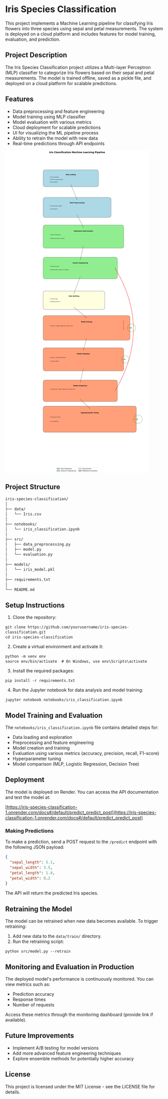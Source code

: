 # Iris Species Classification

This project implements a Machine Learning pipeline for classifying Iris flowers into three species using sepal and petal measurements. The system is deployed on a cloud platform and includes features for model training, evaluation, and prediction.

## Project Description

The Iris Species Classification project utilizes a Multi-layer Perceptron (MLP) classifier to categorize Iris flowers based on their sepal and petal measurements. The model is trained offline, saved as a pickle file, and deployed on a cloud platform for scalable predictions.

## Features

- Data preprocessing and feature engineering
- Model training using MLP classifier
- Model evaluation with various metrics
- Cloud deployment for scalable predictions
- UI for visualizing the ML pipeline process
- Ability to retrain the model with new data
- Real-time predictions through API endpoints

![alt text](download.png)

## Project Structure

```
iris-species-classification/
│
├── data/
│   └── Iris.csv
│
├── notebooks/
│   └── iris_classification.ipynb
│
├── src/
│   ├── data_preprocessing.py
│   ├── model.py
│   └── evaluation.py
│
├── models/
│   └── iris_model.pkl
│
├── requirements.txt
│
└── README.md
```

## Setup Instructions

1. Clone the repository:

```
git clone https://github.com/yourusername/iris-species-classification.git
cd iris-species-classification
```

2. Create a virtual environment and activate it:

```
python -m venv env
source env/bin/activate  # On Windows, use env\Scripts\activate
```

3. Install the required packages:

```
pip install -r requirements.txt
```

4. Run the Jupyter notebook for data analysis and model training:

```
jupyter notebook notebooks/iris_classification.ipynb
```

## Model Training and Evaluation

The `notebooks/iris_classification.ipynb` file contains detailed steps for:

- Data loading and exploration
- Preprocessing and feature engineering
- Model creation and training
- Evaluation using various metrics (accuracy, precision, recall, F1-score)
- Hyperparameter tuning
- Model comparison (MLP, Logistic Regression, Decision Tree)

## Deployment

The model is deployed on Render. You can access the API documentation and test the model at:

[https://iris-species-classification-1.onrender.com/docs#/default/predict_predict_post](https://iris-species-classification-1.onrender.com/docs#/default/predict_predict_post)

### Making Predictions

To make a prediction, send a POST request to the `/predict` endpoint with the following JSON payload:

```json
{
  "sepal_length": 5.1,
  "sepal_width": 3.5,
  "petal_length": 1.4,
  "petal_width": 0.2
}
```

The API will return the predicted Iris species.

## Retraining the Model

The model can be retrained when new data becomes available. To trigger retraining:

1. Add new data to the `data/train/` directory.
2. Run the retraining script:

```
python src/model.py --retrain
```

## Monitoring and Evaluation in Production

The deployed model's performance is continuously monitored. You can view metrics such as:

- Prediction accuracy
- Response times
- Number of requests

Access these metrics through the monitoring dashboard (provide link if available).

## Future Improvements

- Implement A/B testing for model versions
- Add more advanced feature engineering techniques
- Explore ensemble methods for potentially higher accuracy

## License

This project is licensed under the MIT License - see the LICENSE file for details.
